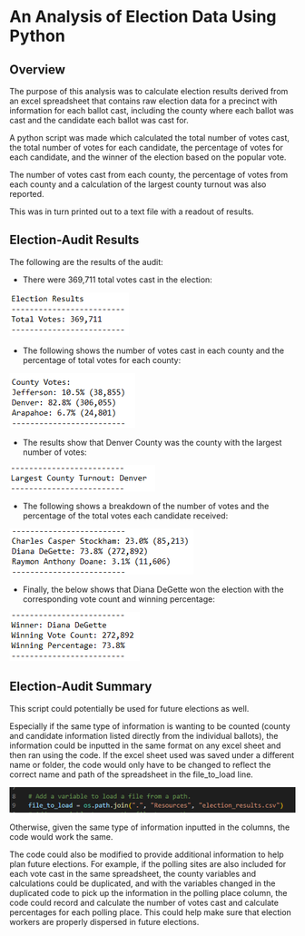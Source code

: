 # An Analysis of Election Data Using Python
## Overview

The purpose of this analysis was to calculate election results derived from an excel spreadsheet that contains raw election data for a precinct with information for each ballot cast, including the county where each ballot was cast and the candidate each ballot was cast for.

A python script was made which calculated the total number of votes cast, the total number of votes for each candidate, the percentage of votes for each candidate, and the winner of the election based on the popular vote.

The number of votes cast from each county, the percentage of votes from each county and a calculation of the largest county turnout was also reported.

This was in turn printed out to a text file with a readout of results.

## Election-Audit Results

The following are the results of the audit:

- There were 369,711 total votes cast in the election:

![total_votes](Resources/total_votes.png)

- The following shows the number of votes cast in each county and the percentage of total votes for each county:

![county_votes](Resources/county_votes.png)

- The results show that Denver County was the county with the largest number of votes:

![county_largest_number](Resources/county_largest_number.png)

- The following shows a breakdown of the number of votes and the percentage of the total votes each candidate received:

![candidates_votes](Resources/candidates_votes.png)

- Finally, the below shows that Diana DeGette won the election with the corresponding vote count and winning percentage:

![candidate_winner](Resources/candidate_winner.png)

## Election-Audit Summary

This script could potentially be used for future elections as well.

Especially if the same type of information is wanting to be counted (county and candidate information listed directly from the individual ballots), the information could be inputted in the same format on any excel sheet and then ran using the code. If the excel sheet used was saved under a different name or folder, the code would only have to be changed to reflect the correct name and path of the spreadsheet in the file_to_load line. 

![file_to_load](Resources/file_to_load.png)

Otherwise, given the same type of information inputted in the columns, the code would work the same.

The code could also be modified to provide additional information to help plan future elections. For example, if the polling sites are also included for each vote cast in the same spreadsheet, the county variables and calculations could be duplicated, and with the variables changed in the duplicated code to pick up the information in the polling place column, the code could record and calculate the number of votes cast and calculate percentages for each polling place. This could help make sure that election workers are properly dispersed in future elections.
